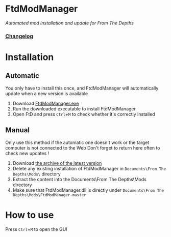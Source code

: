 FtdModManager
=====

*Automated mod installation and update for From The Depths*

### [Changelog](https://github.com/Why7090/FtdModManager/blob/master/changelog.txt)

Installation
=====

Automatic
-----
You only have to install this once, and FtdModManager will automatically update when a new version is available

1. Download [FtdModManager.exe](https://github.com/Why7090/FtdModManager/blob/master/FtdModManager.exe)
1. Run the downloaded executable to install FtdModManager
1. Open FtD and press `Ctrl`+`M` to check whether it's correctly installed

Manual
-----
Only use this method if the automatic one doesn't work or the target computer is not connected to the Web
Don't forget to return here often to check new updates !

1. Download [the archive of the latest version](https://github.com/Why7090/FtdModManager/archive/master.zip)
1. Delete any existing installation of FtdModManager in `Documents\From The Depths\Mods\` directory
1. Extract the content into the Documents\From The Depths\Mods directory
1. Make sure that FtdModManager.dll is directly under `Documents\From The Depths\Mods\FtdModManager-master`

How to use
=====
Press `Ctrl`+`M` to open the GUI
